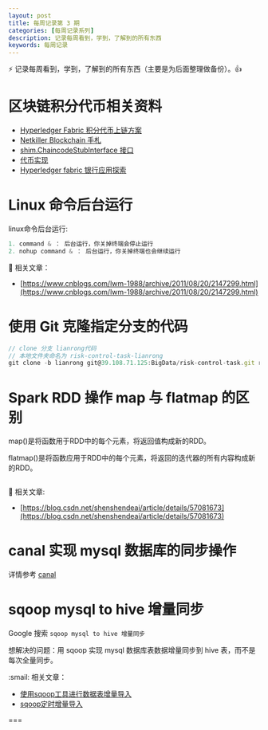 ```yaml
---
layout: post
title: 每周记录第 3 期
categories: [每周记录系列]
description: 记录每周看到，学到，了解到的所有东西
keywords: 每周记录
---
```


:zap: 记录每周看到，学到，了解到的所有东西（主要是为后面整理做备份）。:thumbsup:

# 区块链积分代币相关资料

* [Hyperledger Fabric 积分代币上链方案](https://cloud.tencent.com/developer/article/1066053)
* [Netkiller Blockchain 手札](http://www.netkiller.cn/blockchain/index.html)
* [shim.ChaincodeStubInterface 接口](http://www.netkiller.cn/blockchain/hyperledger/chaincode/ch16s06.html)
* [代币实现](http://www.netkiller.cn/blockchain/hyperledger/chaincode/chaincode.example.html#chaincode.token)
* [Hyperledger fabric 银行应用探索](http://www.netkiller.cn/blockchain/solution/bank.html)

# Linux 命令后台运行

linux命令后台运行:

```js
1. command & ： 后台运行，你关掉终端会停止运行
2. nohup command & ： 后台运行，你关掉终端也会继续运行
```

:dog: 相关文章：

* [https://www.cnblogs.com/lwm-1988/archive/2011/08/20/2147299.html](https://www.cnblogs.com/lwm-1988/archive/2011/08/20/2147299.html)

# 使用 Git 克隆指定分支的代码

```js
// clone 分支 lianrong代码
// 本地文件夹命名为 risk-control-task-lianrong
git clone -b lianrong git@39.108.71.125:BigData/risk-control-task.git risk-control-task-lianrong
```

# Spark RDD 操作 map 与 flatmap 的区别

map()是将函数用于RDD中的每个元素，将返回值构成新的RDD。

flatmap()是将函数应用于RDD中的每个元素，将返回的迭代器的所有内容构成新的RDD。

```js

```

:beer: 相关文章:

* [https://blog.csdn.net/shenshendeai/article/details/57081673](https://blog.csdn.net/shenshendeai/article/details/57081673)

# canal 实现 mysql 数据库的同步操作

详情参考 [canal](https://github.com/alibaba/canal)

# sqoop mysql to hive 增量同步

Google 搜索 `sqoop mysql to hive 增量同步`

想解决的问题：用 sqoop 实现 mysql 数据库表数据增量同步到 hive 表，而不是每次全量同步。

:smail: 相关文章：

* [使用sqoop工具进行数据表增量导入](https://blog.csdn.net/xichenguan/article/details/39054183)
* [sqoop定时增量导入](https://blog.csdn.net/ryantotti/article/details/14226635)


===